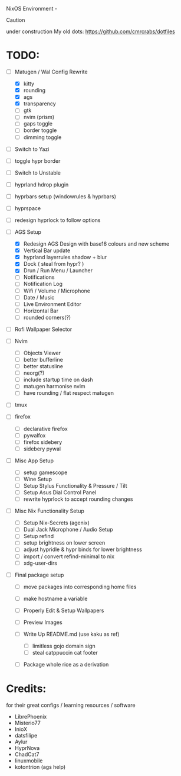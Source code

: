 NixOS Environment - <name pending>

> [!Caution]
>
> under construction
> My old dots: https://github.com/cmrcrabs/dotfiles

# TODO: 
- [ ] Matugen / Wal Config Rewrite
    - [X] kitty
    - [X] rounding
    - [X] ags
    - [X] transparency
    - [ ] gtk
    - [ ] nvim (prism)
    - [ ] gaps toggle
    - [ ] border toggle
    - [ ] dimming toggle

- [ ] Switch to Yazi
- [ ] toggle hypr border
- [ ] Switch to Unstable
- [ ] hyprland hdrop plugin
- [ ] hyprbars setup (windowrules & hyprbars)
- [ ] hyprspace
- [ ] redesign hyprlock to follow options

- [ ] AGS Setup
    - [X] Redesign AGS Design with base16 colours and new scheme
    - [X] Vertical Bar update
    - [X] hyprland layerrules shadow + blur
    - [X] Dock ( steal from hypr? )
    - [X] Drun / Run Menu / Launcher
    - [ ] Notifications
    - [ ] Notification Log
    - [ ] Wifi / Volume / Microphone
    - [ ] Date / Music
    - [ ] Live Environment Editor
    - [ ] Horizontal Bar
    - [ ] rounded corners(?)
- [ ] Rofi Wallpaper Selector

- [ ] Nvim
    - [ ] Objects Viewer
    - [ ] better bufferline
    - [ ] better statusline
    - [ ] neorg(?)
    - [ ] include startup time on dash
    - [ ] matugen harmonise nvim
    - [ ] have rounding / flat respect matugen

- [ ] tmux

- [ ] firefox   
    - [ ] declarative firefox
    - [ ] pywalfox
    - [ ] firefox sidebery
    - [ ] sidebery pywal

- [ ] Misc App Setup
    - [ ] setup gamescope
    - [ ] Wine Setup
    - [ ] Setup Stylus Functionality & Pressure / Tilt
    - [ ] Setup Asus Dial Control Panel 
    - [ ] rewrite hyprlock to accept rounding changes

- [ ] Misc Nix Functionality Setup
    - [ ] Setup Nix-Secrets (agenix)
    - [ ] Dual Jack Microphone / Audio Setup
    - [ ] Setup refind 
    - [ ] setup brightness on lower screen
    - [ ] adjust hypridle & hypr binds for lower brightness
    - [ ] import / convert refind-minimal to nix
    - [ ] xdg-user-dirs

- [ ] Final package setup
    - [ ] move packages into corresponding home files
    - [ ] make hostname a variable
    - [ ] Properly Edit & Setup Wallpapers
    - [ ] Preview Images
    - [ ] Write Up README.md (use kaku as ref)
        - [ ] limitless gojo domain sign
        - [ ] steal catppuccin cat footer
    - [ ] Package whole rice as a derivation


# Credits:
for their great configs / learning resources / software

- LibrePhoenix
- Misterio77
- InioX
- datsfilipe
- Aylur
- HyprNova
- ChadCat7
- linuxmobile
- kotontrion (ags help)
